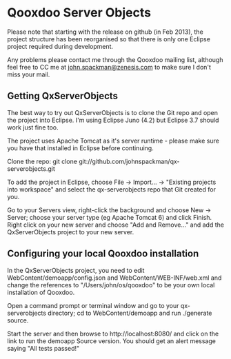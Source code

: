 Qooxdoo Server Objects
======================

Please note that starting with the release on github (in Feb 2013), the project structure has been reorganised so that there is only one Eclipse project required during development.

Any problems please contact me through the Qooxdoo mailing list, although feel free to CC me at john.spackman@zenesis.com to make sure I don't miss your mail.


Getting QxServerObjects
-----------------------

The best way to try out QxServerObjects is to clone the Git repo and open the project into Eclipse.  I'm using Eclipse Juno (4.2) but Eclipse 3.7 should work just fine too.

The project uses Apache Tomcat as it's server runtime - please make sure you have that installed in Eclipse before continuing.

Clone the repo:
	git clone git://github.com/johnspackman/qx-serverobjects.git

To add the project in Eclipse, choose File -> Import... -> "Existing projects into workspace" and select the qx-serverobjects repo that Git created for you.

Go to your Servers view, right-click the background and choose New -> Server; choose your server type (eg Apache Tomcat 6) and click Finish.  Right click on your new server and choose "Add and Remove..." and add the QxServerObjects project to your new server.


Configuring your local Qooxdoo installation
-------------------------------------------
In the QxServerObjects project, you need to edit WebContent/demoapp/config.json and WebContent/WEB-INF/web.xml and change the references to "/Users/john/os/qooxdoo" to be your own local installation of Qooxdoo.

Open a command prompt or terminal window and go to your qx-serverobjects directory; cd to WebContent/demoapp and run ./generate source.

Start the server and then browse to http://localhost:8080/ and click on the link to run the demoapp Source version.  You should get an alert message saying "All tests passed!"
	
